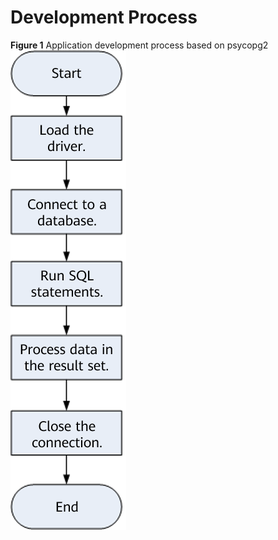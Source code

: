 # Development Process<a name="EN-US_TOPIC_0000001126927583"></a>

**Figure  1**  Application development process based on psycopg2<a name="fig14436233161414"></a>  
![](figures/application-development-process-based-on-psycopg2.png "application-development-process-based-on-psycopg2")

